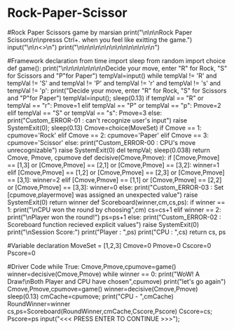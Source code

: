 # Rock-Paper-Scissor
#Rock Paper Scissors game by marsian
print("\n\n\nRock Paper Scissors\n\npresss Ctrl+. when you feel like exitting the game.")
input("\n\n<<PRESS ENTER TO BEGIN>>\n")
print("\n\n\n\n\n\n\n\n\n\n\n\n\n\n")

#Framework declaration
from time import sleep
from random import choice
def game():
    print("\n\n\n\n\n\n\n\nDecide your move, enter \"R\" for Rock, \"S\" for Scissors and \"P\"for Paper")
    tempVal=input()
    while tempVal != 'R' and tempVal != 'S' and tempVal != 'P' and tempVal != 'r' and tempVal != 's' and tempVal != 'p':
        print("Decide your move, enter \"R\" for Rock, \"S\" for Scissors and \"P\"for Paper")
        tempVal=input();
    sleep(0.13)
    if tempVal == "R" or tempVal == "r":
        Pmove=1
    elif tempVal == "P" or tempVal == "p":
        Pmove=2
    elif tempVal == "S" or tempVal == "s":
        Pmove=3
    else:
        print("Custom_ERROR-01 : can't recognize user's input")
        raise SystemExit(0);
    sleep(0.13)
    Cmove=choice(MoveSet)
    if Cmove == 1:
        cpumove='Rock'
    elif Cmove == 2:
        cpumove='Paper'
    elif Cmove == 3:
        cpumove='Scissor'
    else:
        print("Custom_ERROR-00 : CPU's move unrecognizable")
        raise SystemExit(0)
    del tempVal;
    sleep(0.038)
    return Cmove, Pmove, cpumove
def decisive(Cmove,Pmove):
    if [Cmove,Pmove] == [1,3] or [Cmove,Pmove] == [2,1] or [Cmove,Pmove] == [3,2]:
        winner=1
    elif [Cmove,Pmove] == [1,2] or [Cmove,Pmove] == [2,3] or [Cmove,Pmove] == [3,1]:
        winner=2
    elif [Cmove,Pmove] == [1,1] or [Cmove,Pmove] == [2,2] or [Cmove,Pmove] == [3,3]:
        winner=0
    else:
        print("Custom_ERROR-03 : Set [cpumove,playermove] was assigned an unexpected value")
        raise SystemExit(0)
    return winner
def Scoreboard(winner,cm,cs,ps):
    if winner == 1:
        print("\nCPU won the round by choosing",cm)
        cs=cs+1
    elif winner == 2:
        print("\nPlayer won the round!")
        ps=ps+1
    else:
        print("Custom_ERROR-02 : Scoreboard function recieved explicit values")
        raise SystemExit(0)
    print("\nSession Score:")
    print("Player : ",ps)
    print("CPU : ",cs)
    return cs, ps

#Variable declaration
MoveSet = [1,2,3]
Cmove=0
Pmove=0
Cscore=0
Pscore=0

#Driver Code
while True:
    Cmove,Pmove,cpumove=game()
    winner=decisive(Cmove,Pmove)
    while winner == 0:
        print("WoW! A Draw!\nBoth Player and CPU have chosen",cpumove)
        print("let's go again")
        Cmove,Pmove,cpumove=game()
        winner=decisive(Cmove,Pmove)
    sleep(0.13)
    cmCache=cpumove;
    print("CPU - ",cmCache)
    RoundWinner=winner
    cs,ps=Scoreboard(RoundWinner,cmCache,Cscore,Pscore)
    Cscore=cs; Pscore=ps
    input("<<< PRESS ENTER TO CONTINUE >>>");
